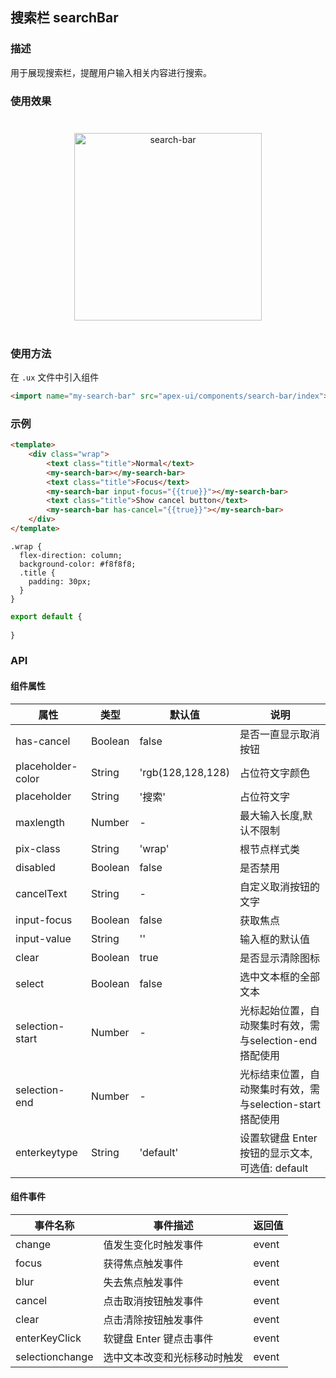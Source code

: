 ## 搜索栏 searchBar

### 描述

用于展现搜索栏，提醒用户输入相关内容进行搜索。

### 使用效果

<div style="text-align: center; margin: 40px; "><img src="../assets/search-bar.gif" alt="search-bar" style="width:300px" /></div>

### 使用方法

在 `.ux` 文件中引入组件

``` html
<import name="my-search-bar" src="apex-ui/components/search-bar/index"></import>
```

### 示例

``` html
<template>
    <div class="wrap">
        <text class="title">Normal</text>
        <my-search-bar></my-search-bar>
        <text class="title">Focus</text>
        <my-search-bar input-focus="{{true}}"></my-search-bar>
        <text class="title">Show cancel button</text>
        <my-search-bar has-cancel="{{true}}"></my-search-bar>
    </div>
</template>
```

``` less
.wrap {
  flex-direction: column;
  background-color: #f8f8f8;
  .title {
    padding: 30px;
  }
}
```

``` javascript
export default {
    
}
```

### API

#### 组件属性
        
| 属性                       | 类型     | 默认值            | 说明                                                                             |
|---------------------------|----------|-------------------|-------------------------------------------------------------------------------- |
| has-cancel                | Boolean  | false             | 是否一直显示取消按钮                                                              |
| placeholder-color         | String   | 'rgb(128,128,128) | 占位符文字颜色                                                                   |
| placeholder               | String   | '搜索'            | 占位符文字                                                                       |
| maxlength                 | Number   | -                 | 最大输入长度,默认不限制                                                           |
| pix-class                 | String   | 'wrap'            | 根节点样式类                                                                     |
| disabled                  | Boolean  | false             | 是否禁用                                                                         |
| cancelText                | String   | -                 | 自定义取消按钮的文字                                                              |
| input-focus               | Boolean  | false             | 获取焦点                                                                         |
| input-value               | String   | ''                | 输入框的默认值                                                                    |
| clear                     | Boolean  | true              | 是否显示清除图标                                                                  |
| select                    | Boolean  | false             | 选中文本框的全部文本                                                              |
| selection-start           | Number   | -                 | 光标起始位置，自动聚集时有效，需与selection-end搭配使用                             |
| selection-end             | Number   | -                 | 光标结束位置，自动聚集时有效，需与selection-start搭配使用                           |
| enterkeytype              | String   | 'default'         | 设置软键盘 Enter 按钮的显示文本,可选值: default | send | search | next | go | done |

#### 组件事件

| 事件名称         | 事件描述                    | 返回值 |
| --------        | -------------------------- | ------ |
| change          | 值发生变化时触发事件         | event  |
| focus           | 获得焦点触发事件             | event  |
| blur            | 失去焦点触发事件             | event  |
| cancel          | 点击取消按钮触发事件         | event  |
| clear           | 点击清除按钮触发事件         | event  |
| enterKeyClick   | 软键盘 Enter 键点击事件      | event  |
| selectionchange | 选中文本改变和光标移动时触发  | event  |



